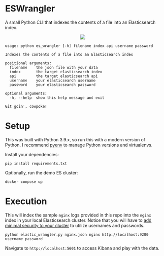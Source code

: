 # ESWrangler
A small Python CLI that indexes the contents of a file into an Elasticsearch index.
<p align="center">
  <img src=https://user-images.githubusercontent.com/33524375/235536304-91961886-032b-4593-bf9b-28a5be1a1d3d.png
</p>

```
usage: python es_wrangler [-h] filename index api username password

Indexes the contents of a file into an Elasticsearch index

positional arguments:
  filename    the json file with your data
  index       the target elasticsearch index
  api         the target elasticsearch api
  username    your elasticsearch username
  password    your elasticsearch password

optional arguments:
  -h, --help  show this help message and exit

Git goin', cowpoke!
```

# Setup
This was built with Python 3.9.x, so run this with a modern version of Python. I recommend [pyenv](https://github.com/pyenv/pyenv) to manage Python versions and virtualenvs.

Install your dependencies:
```
pip install requirements.txt
```

Optionally, run the demo ES cluster:
```
docker compose up
```
# Execution
This will index the sample `nginx` logs provided in this repo into the `nginx` index in your local Elasticsearch cluster. Notice that you will have to [add minimal security to your cluster](https://www.elastic.co/guide/en/elasticsearch/reference/7.17/security-minimal-setup.html) to utilize usernames and passwords.
```
python elastic_wrangler.py nginx.json nginx http://localhost:9200 username password
```

Navigate to `http://localhost:5601` to access Kibana and play with the data.
